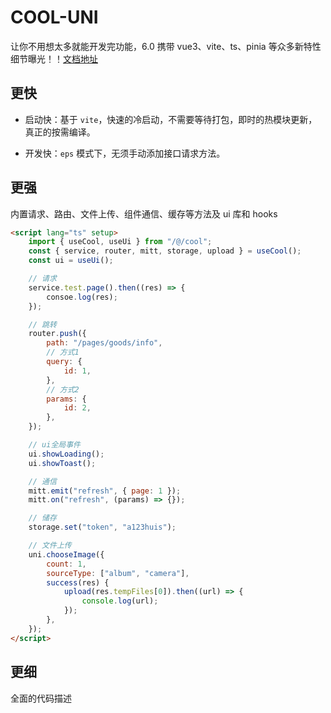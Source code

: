 # COOL-UNI

让你不用想太多就能开发完功能，6.0 携带 vue3、vite、ts、pinia 等众多新特性细节曝光！！[文档地址](https://cool-js.com/uni/introduce.html)

## 更快

-   启动快：基于 `vite`，快速的冷启动，不需要等待打包，即时的热模块更新，真正的按需编译。

-   开发快：`eps` 模式下，无须手动添加接口请求方法。

## 更强

内置请求、路由、文件上传、组件通信、缓存等方法及 ui 库和 hooks

```html
<script lang="ts" setup>
	import { useCool, useUi } from "/@/cool";
	const { service, router, mitt, storage, upload } = useCool();
	const ui = useUi();

	// 请求
	service.test.page().then((res) => {
		consoe.log(res);
	});

	// 跳转
	router.push({
		path: "/pages/goods/info",
		// 方式1
		query: {
			id: 1,
		},
		// 方式2
		params: {
			id: 2,
		},
	});

	// ui全局事件
	ui.showLoading();
	ui.showToast();

	// 通信
	mitt.emit("refresh", { page: 1 });
	mitt.on("refresh", (params) => {});

	// 储存
	storage.set("token", "a123huis");

	// 文件上传
	uni.chooseImage({
		count: 1,
		sourceType: ["album", "camera"],
		success(res) {
			upload(res.tempFiles[0]).then((url) => {
				console.log(url);
			});
		},
	});
</script>
```

## 更细

全面的代码描述
